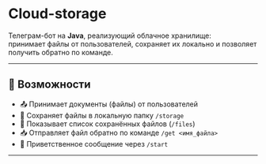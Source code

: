 # Cloud-storage
Телеграм-бот на **Java**, реализующий облачное хранилище:  
принимает файлы от пользователей, сохраняет их локально и позволяет получить обратно по команде.

---

## 🚀 Возможности

- 📤 Принимает документы (файлы) от пользователей  
- 💾 Сохраняет файлы в локальную папку `/storage`  
- 📂 Показывает список сохранённых файлов (`/files`)  
- 📥 Отправляет файл обратно по команде `/get <имя_файла>`  
- 👋 Приветственное сообщение через `/start`

---
